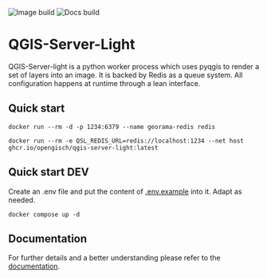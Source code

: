 ![Image build](https://github.com/opengisch/qgis-server-light/blob/master/.github/workflows/image.yml/badge.svg)
![Docs build](https://github.com/opengisch/qgis-server-light/blob/master/.github/workflows/docs.yml/badge.svg)


# QGIS-Server-Light

QGIS-Server-light is a python worker process which uses pyqgis
to render a set of layers into an image. It is backed by Redis
as a queue system.
All configuration happens at runtime through a lean interface.

## Quick start

```shell
docker run --rm -d -p 1234:6379 --name georama-redis redis
```

```shell
docker run --rm -e QSL_REDIS_URL=redis://localhost:1234 --net host ghcr.io/opengisch/qgis-server-light:latest
```

## Quick start DEV

Create an .env file and put the content of [.env.example](.env.example) into it. Adapt as needed.

```shell
docker compose up -d
```

## Documentation

For further details and a better understanding please refer to the
[documentation](https://opengisch.github.io/qgis-server-light).
